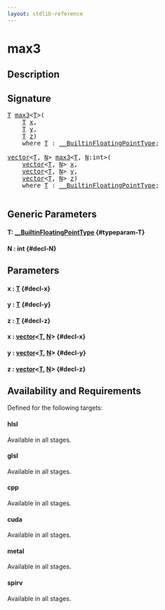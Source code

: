 ```yaml
---
layout: stdlib-reference
---
```


# max3

## Description





## Signature 

<pre>
<a href="/stdlib-reference/global-decls/max3#typeparam-T" class="code_type">T</a> <a href="/stdlib-reference/global-decls/max3">max3</a>&lt;<a href="/stdlib-reference/global-decls/max3#typeparam-T" class="code_type">T</a>&gt;(
    <a href="/stdlib-reference/global-decls/max3#typeparam-T" class="code_type">T</a> <a href="/stdlib-reference/global-decls/max3#decl-x" class="code_param">x</a>,
    <a href="/stdlib-reference/global-decls/max3#typeparam-T" class="code_type">T</a> <a href="/stdlib-reference/global-decls/max3#decl-y" class="code_param">y</a>,
    <a href="/stdlib-reference/global-decls/max3#typeparam-T" class="code_type">T</a> <a href="/stdlib-reference/global-decls/max3#decl-z" class="code_param">z</a>)
    <span class='code_keyword'>where</span> <a href="/stdlib-reference/global-decls/max3#typeparam-T" class="code_type">T</a> : <a href="/stdlib-reference/interfaces/BuiltinFloatingPointType/index" class="code_type">__BuiltinFloatingPointType</a>;

<a href="/stdlib-reference/types/vector/index" class="code_type">vector</a>&lt;<a href="/stdlib-reference/global-decls/max3#typeparam-T" class="code_type">T</a>, <a href="/stdlib-reference/global-decls/max3#decl-N" class="code_var">N</a>&gt; <a href="/stdlib-reference/global-decls/max3">max3</a>&lt;<a href="/stdlib-reference/global-decls/max3#typeparam-T" class="code_type">T</a>, <a href="/stdlib-reference/global-decls/max3#decl-N" class="code_var">N</a>:<span class="code_keyword">int</span>&gt;(
    <a href="/stdlib-reference/types/vector/index" class="code_type">vector</a>&lt;<a href="/stdlib-reference/global-decls/max3#typeparam-T" class="code_type">T</a>, <a href="/stdlib-reference/global-decls/max3#decl-N" class="code_var">N</a>&gt; <a href="/stdlib-reference/global-decls/max3#decl-x" class="code_param">x</a>,
    <a href="/stdlib-reference/types/vector/index" class="code_type">vector</a>&lt;<a href="/stdlib-reference/global-decls/max3#typeparam-T" class="code_type">T</a>, <a href="/stdlib-reference/global-decls/max3#decl-N" class="code_var">N</a>&gt; <a href="/stdlib-reference/global-decls/max3#decl-y" class="code_param">y</a>,
    <a href="/stdlib-reference/types/vector/index" class="code_type">vector</a>&lt;<a href="/stdlib-reference/global-decls/max3#typeparam-T" class="code_type">T</a>, <a href="/stdlib-reference/global-decls/max3#decl-N" class="code_var">N</a>&gt; <a href="/stdlib-reference/global-decls/max3#decl-z" class="code_param">z</a>)
    <span class='code_keyword'>where</span> <a href="/stdlib-reference/global-decls/max3#typeparam-T" class="code_type">T</a> : <a href="/stdlib-reference/interfaces/BuiltinFloatingPointType/index" class="code_type">__BuiltinFloatingPointType</a>;

</pre>

## Generic Parameters

#### T: [\_\_BuiltinFloatingPointType](/stdlib-reference/interfaces/BuiltinFloatingPointType/index) {#typeparam-T}
#### N  : int {#decl-N}

## Parameters

#### x  : [T](/stdlib-reference/global-decls/max3#typeparam-T) {#decl-x}
#### y  : [T](/stdlib-reference/global-decls/max3#typeparam-T) {#decl-y}
#### z  : [T](/stdlib-reference/global-decls/max3#typeparam-T) {#decl-z}
#### x  : [vector](/stdlib-reference/types/vector/index)\<[T](/stdlib-reference/types/vector/index#typeparam-T), [N](/stdlib-reference/types/vector/index#decl-N)\> {#decl-x}
#### y  : [vector](/stdlib-reference/types/vector/index)\<[T](/stdlib-reference/types/vector/index#typeparam-T), [N](/stdlib-reference/types/vector/index#decl-N)\> {#decl-y}
#### z  : [vector](/stdlib-reference/types/vector/index)\<[T](/stdlib-reference/types/vector/index#typeparam-T), [N](/stdlib-reference/types/vector/index#decl-N)\> {#decl-z}

## Availability and Requirements

Defined for the following targets:

#### hlsl
Available in all stages.

#### glsl
Available in all stages.

#### cpp
Available in all stages.

#### cuda
Available in all stages.

#### metal
Available in all stages.

#### spirv
Available in all stages.



